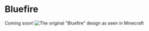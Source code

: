 # Bluefire
Coming soon!
![The original "Bluefire" design as seen in Minecraft](https://i.imgur.com/8ukqYzv.png)
